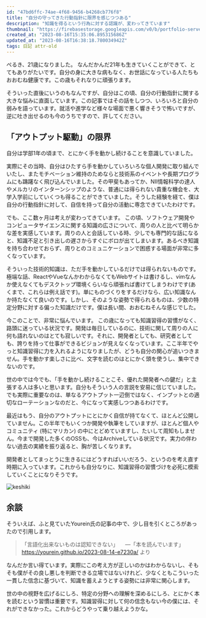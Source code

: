 ```yaml
---
id: "47bd6ffc-74ae-4f68-9456-b4268cb776f8"
title: "自分の守ってきた行動指針に限界を感じつつある"
description: "知識を得るという行為に対する認識が、変わってきています"
thumbnail: "https://firebasestorage.googleapis.com/v0/b/portfolio-server-77440.appspot.com/o/images%2Farticles%2F3da3c1dc-237b-4ec6-a81e-e3bc6ea39c65%2FIMG_0972_resized.png?alt=media&token=cc3d163c-c7ab-4d5f-bfea-8dd6fe03836e"
created_at: "2023-08-16T15:35:06.895315686Z"
updated_at: "2023-08-16T16:38:18.780034942Z"
tags: 日記 attr-old
---
```



ぺるき、21歳になりました。
なんだかんだ21年も生きていくことができて、とてもありがたいです。自分の身に大きな病もなく、お世話になっている人たちもおおむね健康です。この歳もそれなりに頑張ります。

そういった直後にいうのもなんですが、自分はこの頃、自分の行動指針に関する大きな悩みに直面しています。この記事ではその話をしつつ、いろいろと自分の弱みを語っています。就活や進学など様々な場面で悪く響きそうで怖いですが、逆に吐き出せるのも今のうちですので、許してください。



## 「アウトプット駆動」の限界

自分は学部1年の頃まで、とにかく手を動かし続けることを意識していました。

実際にその当時、自分はひたすら手を動かしていろいろな個人開発に取り組んでいたし、またモチベーション維持のためならと技術系のイベントや長期プログラムにも躊躇なく飛び込んでいました。その甲斐もあってか、NII情報科学の達人やメルカリのインターンシップのような、普通には得られない貴重な機会を、大学入学前にしていくつも得ることができていました。そうした経験を経て、僕は自分の行動指針に対して、自信を持って自分の活動に専念できていたわけです。

でも、ここ数ヶ月は考えが変わってきています。
この頃、ソフトウェア開発やコンピュータサイエンスに関する知識の広さについて、周りの人と比べて明らかな差を実感しています。周りの人と会話している時、少しでも専門的な話になると、知識不足と引き出しの遅さからすぐにボロが出てしまいます。あるべき知識を持ち合わせておらず、周りとのコミュニケーションで困惑する場面が非常に多くなっています。

そういった技術的知識は、ただ手を動かしているだけでは得られないものです。
極端な話、ReactやVueなんかわからなくてもWebサイトは書けるし、vimなんか使えなくてもデスクトップ環境くらいなら頑張れば書けてしまうわけです(あくまで、これらは例え話です)。単にものづくりをするだけなら、広い知識なんか持たなくて良いのです。しかし、そのような姿勢で得られるものは、少数の特定分野に対する偏った知識だけです。僕は長い間、おおむねそんな感じでした。

今このことで、非常に悩んでいます。
この歳になっても知識習得の習慣がなく、路頭に迷っている状況です。開発は毎日しているのに、技術に関して周りの人に何も語れないのはとても寂しいです。それに、開発者としても、研究者としても、誇りを持って仕事ができるビジョンが見えなくなっています。ここ半年でやっと知識習得に力を入れるようになりましたが、どうも自分の関心が追いつきません。手を動かす楽しさに比べ、文字を読むのはとにかく頭を使うし、集中できないのです。

世の中では今でも、「手を動かし続けることこそ、優れた開発者への鍵だ」と主張する人は多いと思います。自分もそういう人の言説を安易に信じていました。でも実際に重要なのは、単なるアウトプット一辺倒ではなく、インプットとの適切なローテーションなのだと、今になって実感しつつあるわけです。

最近はもう、自分のアウトプットにとにかく自信が持てなくて、ほとんど公開していません。この半年でもいくつか開発や執筆をしていますが、ほとんど個人やコミュニティ (特にマリカン) の中にとどめていますし、たいして周知もしません。今まで開発した多くのOSSも、今はArchiveしている状況です。実力の伴わない過去の実績を振り返ると、胸が苦しくなります。

開発者としてまっとうに生きるにはどうすればいいだろう、というのを考え直す時期に入っています。これからも自分なりに、知識習得の習慣づけを必死に模索していくことになりそうです。



![keshiki](https://firebasestorage.googleapis.com/v0/b/portfolio-server-77440.appspot.com/o/images%2Farticles%2F47bd6ffc-74ae-4f68-9456-b4268cb776f8%2Funnamed-1.webp?alt=media&token=45641878-260f-4795-b520-7f09266bae8a)





## 余談

そういえば、ふと見ていたYourein氏の記事の中で、少し目を引くところがあったので引用します。



> 「言語化出来ないものは認知できない」
> &emsp;―「本を読んでいます」https://yourein.github.io/2023-08-14-e7230a/ より



なんだか言い得ています。実際にこの考え方が正しいのかはわからないし、そもそも僕がその良し悪しを判断できる立場ではないけれど、少なくともこういった一貫した信念に基づいて、知識を蓄えようとする姿勢には非常に関心します。

世の中の視野を広げるにしろ、特定の分野への理解を深めるにしろ、とにかく本を読むという習慣は重要です。知識習得に対して何の信念もない今の僕には、それができなかった。これからどうやって乗り越えようかな。

